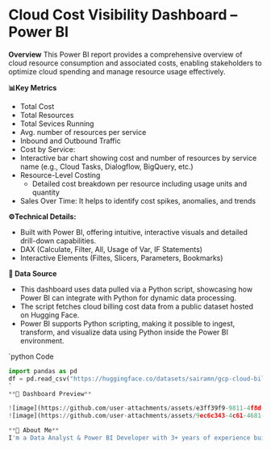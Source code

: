 # Cloud Cost Visibility Dashboard – Power BI
**Overview**
This Power BI report provides a comprehensive overview of cloud resource consumption and associated costs, enabling stakeholders to optimize cloud spending and manage resource usage effectively.

**📊Key Metrics** 
- Total Cost
- Total Resources
- Total Sevices Running
- Avg. number of resources per service
- Inbound and Outbound Traffic
- Cost by Service:
- Interactive bar chart showing cost and number of resources by service name (e.g., Cloud Tasks, Dialogflow, BigQuery, etc.)
- Resource-Level Costing
    - Detailed cost breakdown per resource including usage units and quantity
- Sales Over Time: It helps to identify cost spikes, anomalies, and trends

**⚙️Technical Details:**
- Built with Power BI, offering intuitive, interactive visuals and detailed drill-down capabilities.
- DAX (Calculate, Filter, All, Usage of Var, IF Statements)
- Interactive Elements (Filtes, Slicers, Parameters, Bookmarks)

**🔄 Data Source**
- This dashboard uses data pulled via a Python script, showcasing how Power BI can integrate with Python for dynamic data processing.
- The script fetches cloud billing cost data from a public dataset hosted on Hugging Face.
- Power BI supports Python scripting, making it possible to ingest, transform, and visualize data using Python inside the Power BI environment.

`python Code
```python
import pandas as pd
df = pd.read_csv("https://huggingface.co/datasets/sairamn/gcp-cloud-billing-cost/resolve/main/data.csv")```
`
**📸 Dashboard Preview**

![image](https://github.com/user-attachments/assets/e3ff39f9-9811-4f8d-b2f8-674daec61875)
![image](https://github.com/user-attachments/assets/9ec6c343-4c61-4681-a060-9cf4e1748ed9)

**💼 About Me**
I'm a Data Analyst & Power BI Developer with 3+ years of experience building dashboards that drive strategic decision-making. This project reflects my skills in data visualization, business storytelling, and actionable insight delivery.











